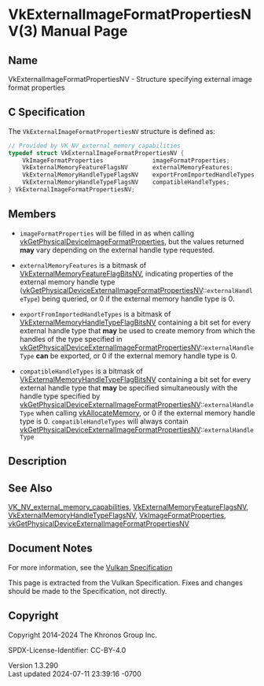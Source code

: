 # VkExternalImageFormatPropertiesNV(3) Manual Page

## Name

VkExternalImageFormatPropertiesNV - Structure specifying external image
format properties



## <a href="#_c_specification" class="anchor"></a>C Specification

The `VkExternalImageFormatPropertiesNV` structure is defined as:

``` c
// Provided by VK_NV_external_memory_capabilities
typedef struct VkExternalImageFormatPropertiesNV {
    VkImageFormatProperties              imageFormatProperties;
    VkExternalMemoryFeatureFlagsNV       externalMemoryFeatures;
    VkExternalMemoryHandleTypeFlagsNV    exportFromImportedHandleTypes;
    VkExternalMemoryHandleTypeFlagsNV    compatibleHandleTypes;
} VkExternalImageFormatPropertiesNV;
```

## <a href="#_members" class="anchor"></a>Members

- `imageFormatProperties` will be filled in as when calling
  [vkGetPhysicalDeviceImageFormatProperties](https://registry.khronos.org/vulkan/specs/1.3-extensions/man/html/vkGetPhysicalDeviceImageFormatProperties.html),
  but the values returned **may** vary depending on the external handle
  type requested.

- `externalMemoryFeatures` is a bitmask of
  [VkExternalMemoryFeatureFlagBitsNV](https://registry.khronos.org/vulkan/specs/1.3-extensions/man/html/VkExternalMemoryFeatureFlagBitsNV.html),
  indicating properties of the external memory handle type
  ([vkGetPhysicalDeviceExternalImageFormatPropertiesNV](https://registry.khronos.org/vulkan/specs/1.3-extensions/man/html/vkGetPhysicalDeviceExternalImageFormatPropertiesNV.html)::`externalHandleType`)
  being queried, or 0 if the external memory handle type is 0.

- `exportFromImportedHandleTypes` is a bitmask of
  [VkExternalMemoryHandleTypeFlagBitsNV](https://registry.khronos.org/vulkan/specs/1.3-extensions/man/html/VkExternalMemoryHandleTypeFlagBitsNV.html)
  containing a bit set for every external handle type that **may** be
  used to create memory from which the handles of the type specified in
  [vkGetPhysicalDeviceExternalImageFormatPropertiesNV](https://registry.khronos.org/vulkan/specs/1.3-extensions/man/html/vkGetPhysicalDeviceExternalImageFormatPropertiesNV.html)::`externalHandleType`
  **can** be exported, or 0 if the external memory handle type is 0.

- `compatibleHandleTypes` is a bitmask of
  [VkExternalMemoryHandleTypeFlagBitsNV](https://registry.khronos.org/vulkan/specs/1.3-extensions/man/html/VkExternalMemoryHandleTypeFlagBitsNV.html)
  containing a bit set for every external handle type that **may** be
  specified simultaneously with the handle type specified by
  [vkGetPhysicalDeviceExternalImageFormatPropertiesNV](https://registry.khronos.org/vulkan/specs/1.3-extensions/man/html/vkGetPhysicalDeviceExternalImageFormatPropertiesNV.html)::`externalHandleType`
  when calling [vkAllocateMemory](https://registry.khronos.org/vulkan/specs/1.3-extensions/man/html/vkAllocateMemory.html), or 0 if the
  external memory handle type is 0. `compatibleHandleTypes` will always
  contain
  [vkGetPhysicalDeviceExternalImageFormatPropertiesNV](https://registry.khronos.org/vulkan/specs/1.3-extensions/man/html/vkGetPhysicalDeviceExternalImageFormatPropertiesNV.html)::`externalHandleType`

## <a href="#_description" class="anchor"></a>Description

## <a href="#_see_also" class="anchor"></a>See Also

[VK_NV_external_memory_capabilities](https://registry.khronos.org/vulkan/specs/1.3-extensions/man/html/VK_NV_external_memory_capabilities.html),
[VkExternalMemoryFeatureFlagsNV](https://registry.khronos.org/vulkan/specs/1.3-extensions/man/html/VkExternalMemoryFeatureFlagsNV.html),
[VkExternalMemoryHandleTypeFlagsNV](https://registry.khronos.org/vulkan/specs/1.3-extensions/man/html/VkExternalMemoryHandleTypeFlagsNV.html),
[VkImageFormatProperties](https://registry.khronos.org/vulkan/specs/1.3-extensions/man/html/VkImageFormatProperties.html),
[vkGetPhysicalDeviceExternalImageFormatPropertiesNV](https://registry.khronos.org/vulkan/specs/1.3-extensions/man/html/vkGetPhysicalDeviceExternalImageFormatPropertiesNV.html)

## <a href="#_document_notes" class="anchor"></a>Document Notes

For more information, see the <a
href="https://registry.khronos.org/vulkan/specs/1.3-extensions/html/vkspec.html#VkExternalImageFormatPropertiesNV"
target="_blank" rel="noopener">Vulkan Specification</a>

This page is extracted from the Vulkan Specification. Fixes and changes
should be made to the Specification, not directly.

## <a href="#_copyright" class="anchor"></a>Copyright

Copyright 2014-2024 The Khronos Group Inc.

SPDX-License-Identifier: CC-BY-4.0

Version 1.3.290  
Last updated 2024-07-11 23:39:16 -0700

